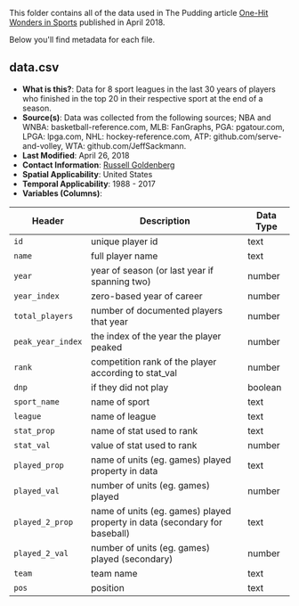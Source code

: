 This folder contains all of the data used in The Pudding article [One-Hit Wonders in Sports](https://pudding.cool/2018/04/one-hit-onders/) published in April 2018.

Below you'll find metadata for each file.

## data.csv

* **What is this?**: Data for 8 sport leagues in the last 30 years of players who finished in the top 20 in their respective sport at the end of a season.
* **Source(s)**: Data was collected from the following sources; NBA and WNBA: basketball-reference.com, MLB: FanGraphs, PGA: pgatour.com, LPGA: lpga.com, NHL: hockey-reference.com, ATP: github.com/serve-and-volley, WTA: github.com/JeffSackmann.
* **Last Modified**: April 26, 2018
* **Contact Information**: [Russell Goldenberg](mailto:russell@polygraph.cool)
* **Spatial Applicability**: United States
* **Temporal Applicability**: 1988 - 2017
* **Variables (Columns)**:

| Header            | Description                                                                | Data Type |
| ----------------- | -------------------------------------------------------------------------- | --------- |
| `id`              | unique player id                                                           | text      |
| `name`            | full player name                                                           | text      |
| `year`            | year of season (or last year if spanning two)                              | number    |
| `year_index`      | zero-based year of career                                                  | number    |
| `total_players`   | number of documented players that year                                     | number    |
| `peak_year_index` | the index of the year the player peaked                                    | number    |
| `rank`            | competition rank of the player according to stat_val                       | number    |
| `dnp`             | if they did not play                                                       | boolean   |
| `sport_name`      | name of sport                                                              | text      |
| `league`          | name of league                                                             | text      |
| `stat_prop`       | name of stat used to rank                                                  | text      |
| `stat_val`        | value of stat used to rank                                                 | number    |
| `played_prop`     | name of units (eg. games) played property in data                          | text      |
| `played_val`      | number of units (eg. games) played                                         | number    |
| `played_2_prop`   | name of units (eg. games) played property in data (secondary for baseball) | text      |
| `played_2_val`    | number of units (eg. games) played (secondary)                             | number    |
| `team`            | team name                                                                  | text      |
| `pos`             | position                                                                   | text      |
